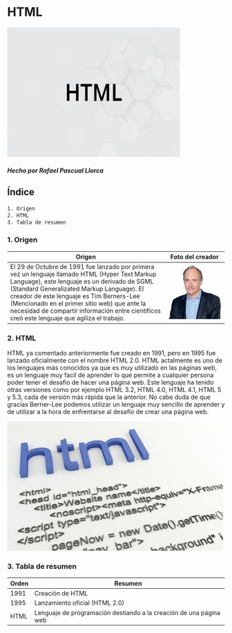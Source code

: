# HTML

<img src="https://github.com/RafaelPascualLlorca/SMX2-M8UF1A1-HistoriaWeb-1991-HTML-RafaelPascualLlorca/blob/main/html.jpg" alt="HTML" width="400" height="300" />

#### _Hecho por Rafael Pascual Llorca_

## Índice

```
1. Origen
2. HTML
3. Tabla de resumen
```

### 1. Origen

|Origen|Foto del creador|
|------------------------|--------------------|
|El 29 de Octubre de 1991 fue lanzado por primera vez un lenguaje llamado HTML (Hyper Text Markup Language), este lenguaje es un derivado de SGML (Standard Generalizated Markup Language). El creador de este lenguaje es Tim Berners-Lee (Mencionado en el primer sitio web) que ante la necesidad de compartir información entre científicos creó este lenguaje que agiliza el trabajo.|![Berners-Lee](https://github.com/RafaelPascualLlorca/SMX2-M8UF1A1-HistoriaWeb-1991-HTML-RafaelPascualLlorca/blob/main/Imagen1.jpg "Berners-Lee")|

### 2. HTML

HTML ya comentado anteriormente fue creado en 1991, pero en 1995 fue lanzado oficialmente con el nombre HTML 2.0. HTML actalmente es uno de los lenguajes más conocidos ya que es muy utilizado en las páginas web, es un lenguaje muy facil de aprender lo que permite a cualquier persona poder tener el desafio de hacer una página web. Este lenguaje ha tenido otras versiones como por ejemplo HTML 3.2, HTML 4.0, HTML 4.1, HTML 5 y 5.3, cada de versión más rápida que la anterior. No cabe duda de que gracias Berner-Lee podemos utilizar un lenguaje muy sencillo de aprender y de utilizar a la hora de enfrentarse al desafio de crear una página web.

<img src="https://github.com/RafaelPascualLlorca/SMX2-M8UF1A1-HistoriaWeb-1991-HTML-RafaelPascualLlorca/blob/main/Imagen2.jpg" alt="El primer sitio web" width="500" height="300" />

### 3. Tabla de resumen

|Orden|Resumen|
|----------|----------|
|1991|Creación de HTML|
|1995|Lanzamiento oficial (HTML 2.0)|
|HTML|Lenguaje de programación destiando a la creación de una página web|
